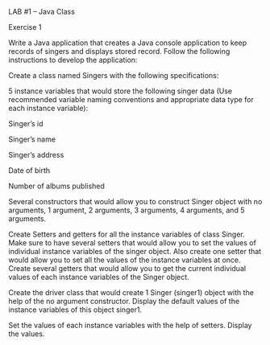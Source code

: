 LAB #1 – Java Class

Exercise 1

Write a Java application that creates a Java console application to keep records of singers and displays stored record. Follow the following instructions to develop the application:

Create a class named Singers with the following specifications:

5 instance variables that would store the following singer data (Use recommended variable naming conventions and appropriate data type for each instance variable):

Singer’s id

Singer’s name

Singer’s address

Date of birth

Number of albums published

Several constructors that would allow you to construct Singer object with no arguments, 1 argument, 2 arguments, 3 arguments, 4 arguments, and 5 arguments.

Create Setters and getters for all the instance variables of class Singer. Make sure to have several setters that would allow you to set the values of individual instance variables of the singer object. Also create one setter that would allow you to set all the values of the instance variables at once. Create several getters that would allow you to get the current individual values of each instance variables of the Singer object.

Create the driver class that would create 1 Singer (singer1) object with the help of the no argument constructor. Display the default values of the instance variables of this object singer1.

Set the values of each instance variables with the help of setters. Display the values.